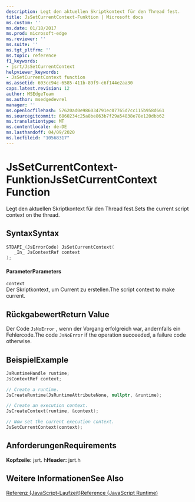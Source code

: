 ```yaml
---
description: Legt den aktuellen Skriptkontext für den Thread fest.
title: JsSetCurrentContext-Funktion | Microsoft docs
ms.custom: ''
ms.date: 01/18/2017
ms.prod: microsoft-edge
ms.reviewer: ''
ms.suite: ''
ms.tgt_pltfrm: ''
ms.topic: reference
f1_keywords:
- jsrt/JsSetCurrentContext
helpviewer_keywords:
- JsSetCurrentContext function
ms.assetid: 603cc94c-6585-411b-89f9-c6f144e2aa30
caps.latest.revision: 12
author: MSEdgeTeam
ms.author: msedgedevrel
manager: ''
ms.openlocfilehash: 57620ad0e986034791ec07765d7cc115b958d661
ms.sourcegitcommit: 6860234c25a8be863b7f29a54838e78e120dbb62
ms.translationtype: MT
ms.contentlocale: de-DE
ms.lasthandoff: 04/09/2020
ms.locfileid: "10568317"
---
```

# <span data-ttu-id="fe986-103">JsSetCurrentContext-Funktion</span><span class="sxs-lookup"><span data-stu-id="fe986-103">JsSetCurrentContext Function</span></span>
<span data-ttu-id="fe986-104">Legt den aktuellen Skriptkontext für den Thread fest.</span><span class="sxs-lookup"><span data-stu-id="fe986-104">Sets the current script context on the thread.</span></span>  
  
## <span data-ttu-id="fe986-105">Syntax</span><span class="sxs-lookup"><span data-stu-id="fe986-105">Syntax</span></span>  
  
```cpp  
STDAPI_(JsErrorCode) JsSetCurrentContext(  
   _In_ JsContextRef context  
);  
```  
  
#### <span data-ttu-id="fe986-106">Parameter</span><span class="sxs-lookup"><span data-stu-id="fe986-106">Parameters</span></span>  
 `context`  
 <span data-ttu-id="fe986-107">Der Skriptkontext, um Current zu erstellen.</span><span class="sxs-lookup"><span data-stu-id="fe986-107">The script context to make current.</span></span>  
  
## <span data-ttu-id="fe986-108">Rückgabewert</span><span class="sxs-lookup"><span data-stu-id="fe986-108">Return Value</span></span>  
 <span data-ttu-id="fe986-109">Der Code `JsNoError` , wenn der Vorgang erfolgreich war, andernfalls ein Fehlercode.</span><span class="sxs-lookup"><span data-stu-id="fe986-109">The code `JsNoError` if the operation succeeded, a failure code otherwise.</span></span>  

## <span data-ttu-id="fe986-110">Beispiel</span><span class="sxs-lookup"><span data-stu-id="fe986-110">Example</span></span>

```cpp
JsRuntimeHandle runtime;
JsContextRef context;

// Create a runtime.
JsCreateRuntime(JsRuntimeAttributeNone, nullptr, &runtime);

// Create an execution context.
JsCreateContext(runtime, &context);

// Now set the current execution context.
JsSetCurrentContext(context);
```

## <span data-ttu-id="fe986-111">Anforderungen</span><span class="sxs-lookup"><span data-stu-id="fe986-111">Requirements</span></span>  
 <span data-ttu-id="fe986-112">**Kopfzeile:** jsrt. h</span><span class="sxs-lookup"><span data-stu-id="fe986-112">**Header:** jsrt.h</span></span>  
  
## <span data-ttu-id="fe986-113">Weitere Informationen</span><span class="sxs-lookup"><span data-stu-id="fe986-113">See Also</span></span>  
 [<span data-ttu-id="fe986-114">Referenz (JavaScript-Laufzeit)</span><span class="sxs-lookup"><span data-stu-id="fe986-114">Reference (JavaScript Runtime)</span></span>](../chakra-hosting/reference-javascript-runtime.md)